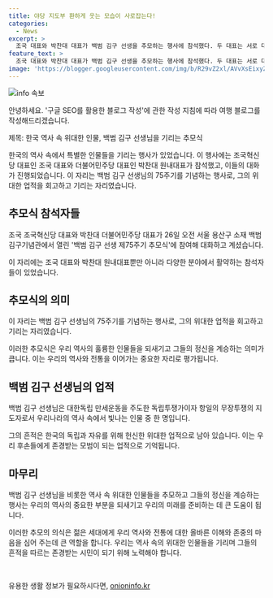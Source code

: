 ```yaml
---
title: 야당 지도부 환하게 웃는 모습이 사로잡는다!
categories:
  - News
excerpt: >
  조국 대표와 박찬대 대표가 백범 김구 선생을 추모하는 행사에 참석했다. 두 대표는 서로 대화를 나누며 2024년 6월 26일에 서울 용산구 소재 백범김구기념관에서 이를 진행했다.
feature_text: >
  조국 대표와 박찬대 대표가 백범 김구 선생을 추모하는 행사에 참석했다. 두 대표는 서로 대화를 나누며 2024년 6월 26일에 서울 용산구 소재 백범김구기념관에서 이를 진행했다.
image: 'https://blogger.googleusercontent.com/img/b/R29vZ2xl/AVvXsEixyZcFfHzMRdzZMjFBmAUKJYCLCGyLL1o632UiGVXcaFdKo_bkvkuCioo0uUKlGfBVcT3P84aROyZIXSBEx3Aw5nCQ3pTgDom1WDC4m8eifvWiAmWEEVb4x6G_l8C0QH225ldMjyaFvpxGEBGNO37VmDTDMHGhJPq73UglMfDca1-0aw/s1600/blogspot.png'
---
```


<p><img src="https://blogger.googleusercontent.com/img/b/R29vZ2xl/AVvXsEixyZcFfHzMRdzZMjFBmAUKJYCLCGyLL1o632UiGVXcaFdKo_bkvkuCioo0uUKlGfBVcT3P84aROyZIXSBEx3Aw5nCQ3pTgDom1WDC4m8eifvWiAmWEEVb4x6G_l8C0QH225ldMjyaFvpxGEBGNO37VmDTDMHGhJPq73UglMfDca1-0aw/s1600/blogspot.png" alt="info 속보" /></p>

<p>안녕하세요. '구글 SEO를 활용한 블로그 작성'에 관한 작성 지침에 따라 여행 블로그를 작성해드리겠습니다.</p>

<p>제목: 한국 역사 속 위대한 인물, 백범 김구 선생님을 기리는 추모식</p>

<p>한국의 역사 속에서 특별한 인물들을 기리는 행사가 있었습니다. 이 행사에는 조국혁신당 대표인 조국 대표와 더불어민주당 대표인 박찬대 원내대표가 참석했고, 이들의 대화가 진행되었습니다. 이 자리는 백범 김구 선생님의 75주기를 기념하는 행사로, 그의 위대한 업적을 회고하고 기리는 자리였습니다.</p>

<h2 data-ke-size="size26">추모식 참석자들</h2>

<p data-ke-size="size16">조국 조국혁신당 대표와 박찬대 더불어민주당 대표가 26일 오전 서울 용산구 소재 백범김구기념관에서 열린 '백범 김구 선생 제75주기 추모식'에 참여해 대화하고 계셨습니다.</p>

<p>이 자리에는 조국 대표와 박찬대 원내대표뿐만 아니라 다양한 분야에서 활약하는 참석자들이 있었습니다.</p>

<h2 data-ke-size="size26">추모식의 의미</h2>

<p data-ke-size="size16">이 자리는 백범 김구 선생님의 75주기를 기념하는 행사로, 그의 위대한 업적을 회고하고 기리는 자리였습니다.</p>

<p>이러한 추모식은 우리 역사의 훌륭한 인물들을 되새기고 그들의 정신을 계승하는 의미가 큽니다. 이는 우리의 역사와 전통을 이어가는 중요한 자리로 평가됩니다.</p>

<h2 data-ke-size="size26">백범 김구 선생님의 업적</h2>

<p data-ke-size="size16">백범 김구 선생님은 대한독립 만세운동을 주도한 독립투쟁가이자 항일의 무장투쟁의 지도자로서 우리나라의 역사 속에서 빛나는 인물 중 한 명입니다.</p>

<p>그의 흔적은 한국의 독립과 자유를 위해 헌신한 위대한 업적으로 남아 있습니다. 이는 우리 후손들에게 존경받는 모범이 되는 업적으로 기억됩니다.</p>

<h2 data-ke-size="size26">마무리</h2>

<p data-ke-size="size16">백범 김구 선생님을 비롯한 역사 속 위대한 인물들을 추모하고 그들의 정신을 계승하는 행사는 우리의 역사의 중요한 부분을 되새기고 우리의 미래를 준비하는 데 큰 도움이 됩니다.</p>

<p>이러한 추모의 의식은 젊은 세대에게 우리 역사와 전통에 대한 올바른 이해와 존중의 마음을 심어 주는데 큰 역할을 합니다. 우리는 역사 속의 위대한 인물들을 기리며 그들의 흔적을 따르는 존경받는 시민이 되기 위해 노력해야 합니다.</p>

<p data-ke-size="size16">&nbsp;</p>
유용한 생활 정보가 필요하시다면, <a href="https://onioninfo.kr" rel="dofollow">onioninfo.kr</a>


